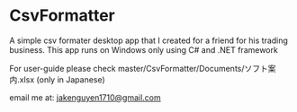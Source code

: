 # CsvFormatter
A simple csv formater desktop app that I created for a friend for his trading business. This app runs on Windows only using C# and .NET framework

For user-guide please check master/CsvFormatter/Documents/ソフト案内.xlsx (only in Japanese)

email me at: jakenguyen1710@gmail.com

